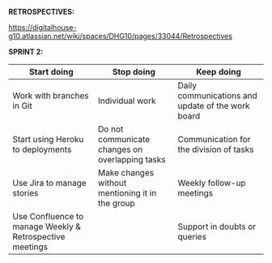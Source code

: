 **RETROSPECTIVES:**

https://digitalhouse-g10.atlassian.net/wiki/spaces/DHG10/pages/33044/Retrospectives

**SPRINT 2:**

Start doing | Stop doing | Keep doing
----------- | ---------- | ----------
Work with branches in Git | Individual work | Daily communications and update of the work board
Start using Heroku to deployments | Do not communicate changes on overlapping tasks | Communication for the division of tasks
Use Jira to manage stories | Make changes without mentioning it in the group | Weekly follow-up meetings
Use Confluence to manage Weekly & Retrospective meetings |  | Support in doubts or queries
